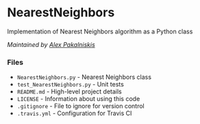 # NearestNeighbors

Implementation of Nearest Neighbors algorithm as a Python class

_Maintained by [Alex Pakalniskis](alexpakalniskis3@gmail.com)_

### Files

* `NearestNeighbors.py` - Nearest Neighbors class
* `test_NearestNeighbors.py` - Unit tests
* `README.md` - High-level project details
* `LICENSE` - Information about using this code
* `.gitignore` - File to ignore for version control
* `.travis.yml` - Configuration for Travis CI

